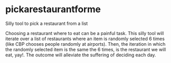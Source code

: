 # pickarestaurantforme

Silly tool to pick a restaurant from a list

Choosing a restaurant where to eat can be a painful task. This silly tool will
iterate over a list of restaurants where an item  is randomly selected 6 times
(<joke>like CBP chooses people randomly at airports</joke>). Then, the iteration
in which the randomly selected item is the same the 6 times, is the restaurant we
will eat, yay!. The outcome will alleviate the suffering of deciding each day.
